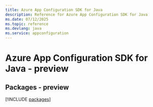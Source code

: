 ```yaml
---
title: Azure App Configuration SDK for Java
description: Reference for Azure App Configuration SDK for Java
ms.date: 07/12/2025
ms.topic: reference
ms.devlang: java
ms.service: appconfiguration
---
```

# Azure App Configuration SDK for Java - preview
## Packages - preview
[!INCLUDE [packages](app-configuration-index.md)]